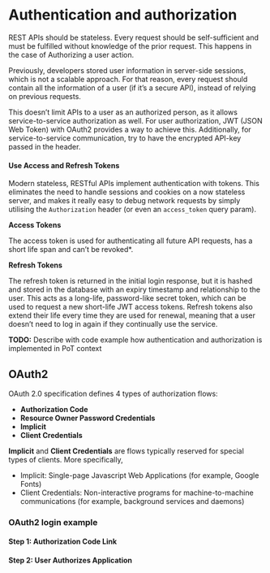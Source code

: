 # Authentication and authorization

REST APIs should be stateless. Every request should be self-sufficient and must be fulfilled without knowledge of the prior request. This happens in the case of Authorizing a user action.

Previously, developers stored user information in server-side sessions, which is not a scalable approach. For that reason, every request should contain all the information of a user \(if it’s a secure API\), instead of relying on previous requests.

This doesn’t limit APIs to a user as an authorized person, as it allows service-to-service authorization as well. For user authorization, JWT \(JSON Web Token\) with OAuth2 provides a way to achieve this. Additionally, for service-to-service communication, try to have the encrypted API-key passed in the header. 

#### Use Access and Refresh Tokens <a id="9549"></a>

Modern stateless, RESTful APIs implement authentication with tokens. This eliminates the need to handle sessions and cookies on a now stateless server, and makes it really easy to debug network requests by simply utilising the `Authorization` header \(or even an `access_token` query param\).

**Access Tokens**

The access token is used for authenticating all future API requests, has a short life span and can’t be revoked\*.

**Refresh Tokens**

The refresh token is returned in the initial login response, but it is hashed and stored in the database with an expiry timestamp and relationship to the user. This acts as a long-life, password-like secret token, which can be used to request a new short-life JWT access tokens. Refresh tokens also extend their life every time they are used for renewal, meaning that a user doesn’t need to log in again if they continually use the service.

**TODO:** Describe with code example how authentication and authorization is implemented in PoT context

## OAuth2 

OAuth 2.0 specification defines 4 types of authorization flows:

* **Authorization Code**
* **Resource Owner Password Credentials**
* **Implicit**
* **Client Credentials**

**Implicit** and **Client Credentials** are flows typically reserved for special types of clients. More specifically,

* Implicit: Single-page Javascript Web Applications \(for example, Google Fonts\)
* Client Credentials: Non-interactive programs for machine-to-machine communications \(for example, background services and daemons\)

### OAuth2 login example

#### Step 1: Authorization Code Link

#### Step 2: User Authorizes Application

